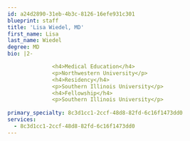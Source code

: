 ```yaml
---
id: a24d2890-31eb-4b3c-8126-16efe931c301
blueprint: staff
title: 'Lisa Wiedel, MD'
first_name: Lisa
last_name: Wiedel
degree: MD
bio: |2-

              <h4>Medical Education</h4>
              <p>Northwestern University</p>
              <h4>Residency</h4>
              <p>Southern Illinois University</p>
              <h4>Fellowship</h4>
              <p>Southern Illinois University</p>
          
primary_specialty: 8c3d1cc1-2ccf-48d8-82fd-6c16f1473dd0
services:
  - 8c3d1cc1-2ccf-48d8-82fd-6c16f1473dd0
---
```


